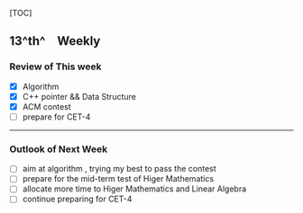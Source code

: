 [TOC]
## 13^th^&emsp;Weekly

### Review of This week

- [x] Algorithm
- [x] C++ pointer && Data Structure
- [x] ACM contest
- [ ] prepare for CET-4

***

### Outlook of Next Week

- [ ] aim at  algorithm , trying my best to pass the contest
- [ ] prepare for the mid-term test of Higer Mathematics
- [ ] allocate more time to Higer Mathematics and Linear Algebra
- [ ] continue preparing for CET-4
